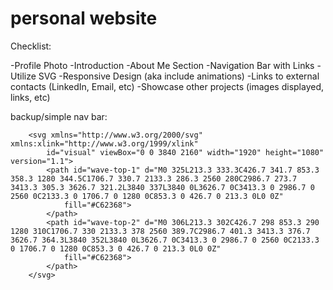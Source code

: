 # personal website

Checklist:

-Profile Photo
-Introduction
-About Me Section
-Navigation Bar with Links
-Utilize SVG
-Responsive Design (aka include animations)
-Links to external contacts (LinkedIn, Email, etc)
-Showcase other projects (images displayed, links, etc)


backup/simple nav bar:

        <svg xmlns="http://www.w3.org/2000/svg" xmlns:xlink="http://www.w3.org/1999/xlink" 
            id="visual" viewBox="0 0 3840 2160" width="1920" height="1080" version="1.1">
            <path id="wave-top-1" d="M0 325L213.3 333.3C426.7 341.7 853.3 358.3 1280 344.5C1706.7 330.7 2133.3 286.3 2560 280C2986.7 273.7 3413.3 305.3 3626.7 321.2L3840 337L3840 0L3626.7 0C3413.3 0 2986.7 0 2560 0C2133.3 0 1706.7 0 1280 0C853.3 0 426.7 0 213.3 0L0 0Z" 
                fill="#C62368">
            </path>
            <path id="wave-top-2" d="M0 306L213.3 302C426.7 298 853.3 290 1280 310C1706.7 330 2133.3 378 2560 389.7C2986.7 401.3 3413.3 376.7 3626.7 364.3L3840 352L3840 0L3626.7 0C3413.3 0 2986.7 0 2560 0C2133.3 0 1706.7 0 1280 0C853.3 0 426.7 0 213.3 0L0 0Z" 
                fill="#C62368">
            </path>
        </svg>